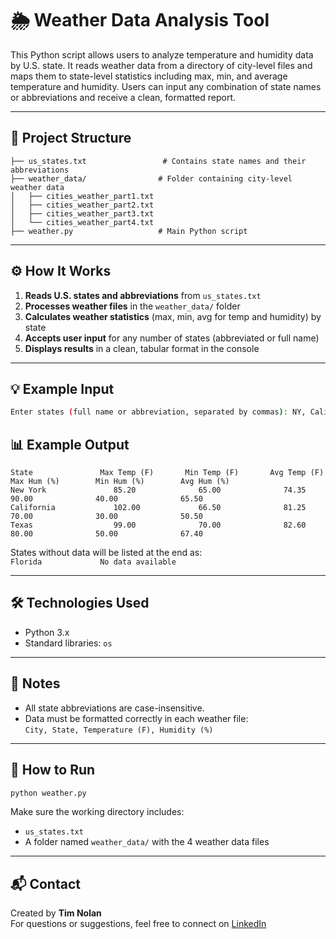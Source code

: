 
# 🌦️ Weather Data Analysis Tool

This Python script allows users to analyze temperature and humidity data by U.S. state. It reads weather data from a directory of city-level files and maps them to state-level statistics including max, min, and average temperature and humidity. Users can input any combination of state names or abbreviations and receive a clean, formatted report.

---

## 📁 Project Structure

```
├── us_states.txt                 # Contains state names and their abbreviations
├── weather_data/                # Folder containing city-level weather data
│   ├── cities_weather_part1.txt
│   ├── cities_weather_part2.txt
│   ├── cities_weather_part3.txt
│   └── cities_weather_part4.txt
├── weather.py                   # Main Python script
```

---

## ⚙️ How It Works

1. **Reads U.S. states and abbreviations** from `us_states.txt`
2. **Processes weather files** in the `weather_data/` folder
3. **Calculates weather statistics** (max, min, avg for temp and humidity) by state
4. **Accepts user input** for any number of states (abbreviated or full name)
5. **Displays results** in a clean, tabular format in the console

---

## 💡 Example Input

```bash
Enter states (full name or abbreviation, separated by commas): NY, California, TX
```

## 📊 Example Output

```
State               Max Temp (F)       Min Temp (F)       Avg Temp (F)       Max Hum (%)        Min Hum (%)        Avg Hum (%)
New York               85.20              65.00              74.35              90.00              40.00              65.50
California             102.00             66.50              81.25              70.00              30.00              50.50
Texas                  99.00              70.00              82.60              80.00              50.00              67.40
```

States without data will be listed at the end as:  
`Florida             No data available`

---

## 🛠️ Technologies Used

- Python 3.x
- Standard libraries: `os`

---

## 📝 Notes

- All state abbreviations are case-insensitive.
- Data must be formatted correctly in each weather file:  
  `City, State, Temperature (F), Humidity (%)`

---

## 🚀 How to Run

```bash
python weather.py
```

Make sure the working directory includes:
- `us_states.txt`
- A folder named `weather_data/` with the 4 weather data files

---

## 📬 Contact

Created by **Tim Nolan**  
For questions or suggestions, feel free to connect on [LinkedIn](https://www.linkedin.com/in/tjnolan319/)
